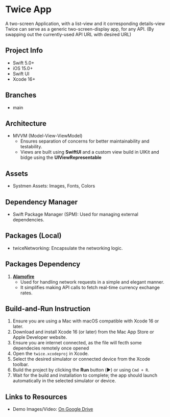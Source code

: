# Twice App
A two-screen Application, with a list-view and it corresponding details-view
Twice can serve as a generic two-screen-display app, for any API. (By swapping out the currently-used API URL with desired URL)


## Project Info
- Swift 5.0+
- iOS 15.0+
- Swift UI
- Xcode 16+


## Branches
- main


## Architecture
- MVVM (Model-View-ViewModel)  
   - Ensures separation of concerns for better maintainability and testability.
   - Views are built using **SwiftUI** and a custom view build in UIKit and bidge using the **UIViewRepresentable**

   
## Assets
- Systmen Assets: Images, Fonts, Colors


## Dependency Manager
- Swift Package Manager (SPM): Used for managing external dependencies.
   
## Packages (Local)
- twiceNetworking: Encapsulate the networking logic.


## Packages Dependency
1. **[Alamofire](https://github.com/Alamofire/Alamofire)**  
   - Used for handling network requests in a simple and elegant manner.
   - It simplifies making API calls to fetch real-time currency exchange rates.
   

## Build-and-Run Instruction

1. Ensure you are using a Mac with macOS compatible with Xcode 16 or later.
2. Download and install Xcode 16 (or later) from the Mac App Store or Apple Developer website.
3. Ensure you are internet connected, as the file will fecth some dependecies remotely once opened
4. Open the `twice.xcodeproj` in Xcode.
5. Select the desired simulator or connected device from the Xcode toolbar.
6. Build the project by clicking the **Run** button (▶️) or using `Cmd + R`.
7. Wait for the build and installation to complete; the app should launch automatically in the selected simulator or device.


## Links to Resources
- Demo Images/Video: [On Google Drive](https://drive.google.com/drive/folders/1BRyiT5xGTQ-3-d67dh6ytl1ydVXcwV31?usp=sharing)
